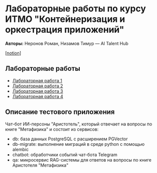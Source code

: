 # Лабораторные работы по курсу ИТМО "Контейнеризация и оркестрация приложений"

**Авторы:** Неронов Роман, Низамов Тимур — AI Talent Hub

[[notion](https://jasper-cause-ce0.notion.site/3b2e4b7180954cbbad6c0449db638d6b)]

## Лабораторные работы
 - [Лабораторная работа 1](https://github.com/nizamovtimur/containers-itmo/tree/lab1)
 - [Лабораторная работа 2](https://github.com/nizamovtimur/containers-itmo/tree/lab2)
 - [Лабораторная работа 3](https://github.com/nizamovtimur/containers-itmo/tree/lab3)
 - [Лабораторная работа 4](https://github.com/nizamovtimur/containers-itmo/tree/lab4)

## Описание тестового приложения

Чат-бот ИИ-персоны "Аристотель", который отвечает на вопросы по книге "Метафизика" и состоит из сервисов:

 - db: база данных PostgreSQL с расширением PGVector
 - db-migrate: выполнение миграций в среде python с помощью alembic
 - chatbot: обработчики событий чат-бота Telegram
 - qa: микросервис RAG-системы для ответов на вопросы по книге Аристотеля "Метафизика"
